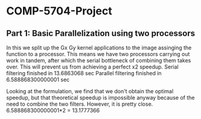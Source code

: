 # COMP-5704-Project



## Part 1: Basic Parallelization using two processors
In this we split up the Gx Gy kernel applications to the image assinging the function to a processor. This means we have two processors carrying out work in tandem, after which the serial bottleneck of combining them takes over. This will prevent us from achieving a perfect x2 speedup. 
Serial filtering finished in 13.6863068 sec
Parallel filtering finished in 6.588868300000001 sec

Looking at the formulation, we find that we don't obtain the optimal speedup, but that theoretical speedup is impossible anyway because of the need to combine the two filters. However, it is pretty close.
6.588868300000001*2 = 13.1777366
